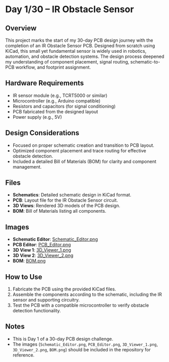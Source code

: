 <xaiArtifact artifact_id="e8bc2496-7548-4a10-830b-c6e183cebba1" artifact_version_id="2db39afc-fb3f-46b1-906b-669f9a1db52e" title="README.md" contentType="text/markdown">

# Day 1/30 – IR Obstacle Sensor

## Overview
This project marks the start of my 30-day PCB design journey with the completion of an IR Obstacle Sensor PCB. Designed from scratch using KiCad, this small yet fundamental sensor is widely used in robotics, automation, and obstacle detection systems. The design process deepened my understanding of component placement, signal routing, schematic-to-PCB workflow, and footprint assignment.

## Hardware Requirements
- IR sensor module (e.g., TCRT5000 or similar)
- Microcontroller (e.g., Arduino compatible)
- Resistors and capacitors (for signal conditioning)
- PCB fabricated from the designed layout
- Power supply (e.g., 5V)

## Design Considerations
- Focused on proper schematic creation and transition to PCB layout.
- Optimized component placement and trace routing for effective obstacle detection.
- Included a detailed Bill of Materials (BOM) for clarity and component management.

## Files
- **Schematics**: Detailed schematic design in KiCad format.
- **PCB**: Layout file for the IR Obstacle Sensor circuit.
- **3D Views**: Rendered 3D models of the PCB design.
- **BOM**: Bill of Materials listing all components.

## Images
- **Schematic Editor**: [Schematic_Editor.png](Schematic_Editor.png)
- **PCB Editor**: [PCB_Editor.png](PCB_Editor.png)
- **3D View 1**: [3D_Viewer_1.png](3D_Viewer_1.png)
- **3D View 2**: [3D_Viewer_2.png](3D_Viewer_2.png)
- **BOM**: [BOM.png](BOM.png)

## How to Use
1. Fabricate the PCB using the provided KiCad files.
2. Assemble the components according to the schematic, including the IR sensor and supporting circuitry.
3. Test the PCB with a compatible microcontroller to verify obstacle detection functionality.

## Notes
- This is Day 1 of a 30-day PCB design challenge.
- The images (`Schematic_Editor.png`, `PCB_Editor.png`, `3D_Viewer_1.png`, `3D_Viewer_2.png`, `BOM.png`) should be included in the repository for reference.
